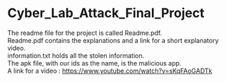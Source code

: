 # Cyber_Lab_Attack_Final_Project

The readme file for the project is called Readme.pdf. </br>
Readme.pdf contains the explanations and a link for a short explanatory video.</br>
information.txt holds all the stolen information.</br>
The apk file, with our ids as the name, is the malicious app.</br>
A link for a video : https://www.youtube.com/watch?v=sKqFAoGADTk</br>
